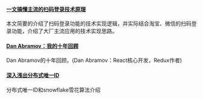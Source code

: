
#### [一文搞懂主流的扫码登录技术原理](https://mp.weixin.qq.com/s/xVk2hGnBRRCgtL9tYWWarw)
本文简要的介绍了扫码登录功能的技术实现逻辑，并实际结合淘宝、微信的扫码登录功能，介绍了大厂主流应用的技术实现思路。


#### [Dan Abramov：我的十年回顾](https://mp.weixin.qq.com/s/3WgFRvvz3huZ85O4WPy81Q)
Dan Abramov的十年回顾。(Dan Abramov：React核心开发，Redux作者)

#### [深入浅出分布式唯一ID](https://juejin.im/post/5e43b22251882549361e4be4)
分布式唯一ID和snowflake雪花算法介绍
